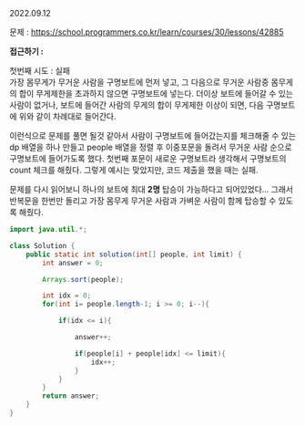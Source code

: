 2022.09.12

문제 : https://school.programmers.co.kr/learn/courses/30/lessons/42885

<b>접근하기 :</b>

첫번째 시도 : 실패 </br>
가장 몸무게가 무거운 사람을 구명보트에 먼저 넣고,
그 다음으로 무거운 사람중 몸무게의 합이 무게제한을 초과하지 않으면 구명보트에 넣는다.
더이상 보트에 들어갈 수 있는 사람이 없거나, 보트에 들어간 사람의 무게의 합이 무게제한 이상이 되면,
다음 구명보트에 위와 같이 차례대로 들어간다.

이런식으로 문제를 풀면 될것 같아서
사람이 구명보트에 들어갔는지를 체크해줄 수 있는 dp 배열을 하나 만들고
people 배열을 정렬 후 이중포문을 돌려서 무거운 사람 순으로 구명보트에 들어가도록 했다.
첫번째 포문이 새로운 구명보트라 생각해서 구명보트의 count 체크를 해줬다.
그렇게 예시는 맞았지만, 코드 제출을 했을 때는 실패.

문제를 다시 읽어보니 하나의 보트에 최대 <b>2명</b> 탑승이 가능하다고 되어있었다...
그래서 반복문을 한번만 돌리고 가장 몸무게 무거운 사람과 가벼운 사람이 함께 탑승할 수 있도록 해줬다.


```java
import java.util.*;

class Solution {
    public static int solution(int[] people, int limit) {
        int answer = 0;

        Arrays.sort(people);

        int idx = 0;
        for(int i= people.length-1; i >= 0; i--){

            if(idx <= i){

                answer++;

                if(people[i] + people[idx] <= limit){
                    idx++;
                }
            }
        }
        return answer;
    }
}


```

